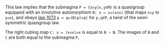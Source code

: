 This law implies that the submagma `P = {x◇y|x,y∈M}` is a quasigroup equipped with an involutive automorphism `B: x ↦ x◇(x◇x)` (that maps `x◇y` to `y◇x`), and obeys [law 1073](https://teorth.github.io/equational_theories/implications/?1073) `p = q◇(B(p)◇q)` for `p,q∈P`, a twist of the semi-symmetric quasigroup law.

The right cubing map `C: x ↦ (x◇x)◇x` is equal to `B ∘ B`.  The images of `B` and `C` are both equal to the submagma `P`.
